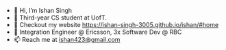 - 👋 Hi, I’m Ishan Singh
- 🚀 Third-year CS student at UofT.
- 👀 Checkout my website https://ishan-singh-3005.github.io/ishan/#home
- 🌱 Integration Engineer @ Ericsson, 3x Software Dev @ RBC
- 📫 Reach me at ishan423@gmail.com
